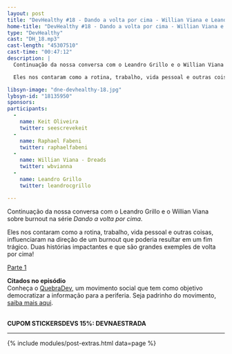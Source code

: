 ```yaml
---
layout: post
title: "DevHealthy #18 - Dando a volta por cima - Willian Viana e Leandro Grillo - Parte 2"
home-title: "DevHealthy #18 - Dando a volta por cima - Willian Viana e Leandro Grillo - Parte 2"
type: "DevHealthy"
cast: "DH_18.mp3"
cast-length: "45307510"
cast-time: "00:47:12"
description: |
  Continuação da nossa conversa com o Leandro Grillo e o Willian Viana sobre burnout na série _Dando a volta por cima_.

  Eles nos contaram como a rotina, trabalho, vida pessoal e outras coisas, influenciaram na direção de um burnout que poderia resultar em um fim trágico. Duas histórias impactantes e que são grandes exemples de volta por cima!

libsyn-image: "dne-devhealthy-18.jpg"
lybsyn-id: "18135950"
sponsors:
participants:
  -
    name: Keit Oliveira
    twitter: seescrevekeit
  -
    name: Raphael Fabeni
    twitter: raphaelfabeni
  -
    name: Willian Viana - Dreads
    twitter: wbvianna
  -
    name: Leandro Grillo
    twitter: leandrocgrillo

---
```


Continuação da nossa conversa com o Leandro Grillo e o Willian Viana sobre burnout na série _Dando a volta por cima_.

Eles nos contaram como a rotina, trabalho, vida pessoal e outras coisas, influenciaram na direção de um burnout que poderia resultar em um fim trágico. Duas histórias impactantes e que são grandes exemples de volta por cima!

[Parte 1](https://devnaestrada.com.br/2021/02/15/dando-a-volta-por-cima-willian-viana-leandro-grillo-parte-1.html)

**Citados no episódio**<br />
Conheça o [QuebraDev](https://quebradev.com.br/), um movimento social que tem como objetivo democratizar a informação para a periferia. Seja padrinho do movimento, [saiba mais aqui](https://www.padrim.com.br/quebradev).

<br /><strong>CUPOM STICKERSDEVS 15%: DEVNAESTRADA</strong>

---

{% include modules/post-extras.html data=page %}
